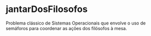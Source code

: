 # jantarDosFilosofos
Problema clássico de Sistemas Operacionais que envolve o uso de semáforos para coordenar as ações dos filósofos à mesa.
